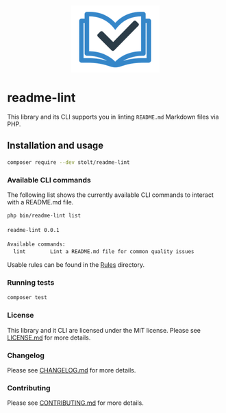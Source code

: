 <p align="center">
    <img src="readme-lint-logo.png"
         alt="Readme-lint logo"
         title="Readme-lint logo">
</p>

# readme-lint

This library and its CLI supports you in linting `README.md` Markdown files via PHP.

## Installation and usage

```bash
composer require --dev stolt/readme-lint
```

### Available CLI commands
The following list shows the currently available CLI commands to interact with a README.md file.

``` bash
php bin/readme-lint list

readme-lint 0.0.1

Available commands:
  lint        Lint a README.md file for common quality issues
```

Usable rules can be found in the [Rules](src/Rules) directory.

### Running tests

``` bash
composer test
```

### License

This library and it CLI are licensed under the MIT license. Please see [LICENSE.md](LICENSE.md) for more details.

### Changelog

Please see [CHANGELOG.md](CHANGELOG.md) for more details.

### Contributing

Please see [CONTRIBUTING.md](.github/CONTRIBUTING.md) for more details.

